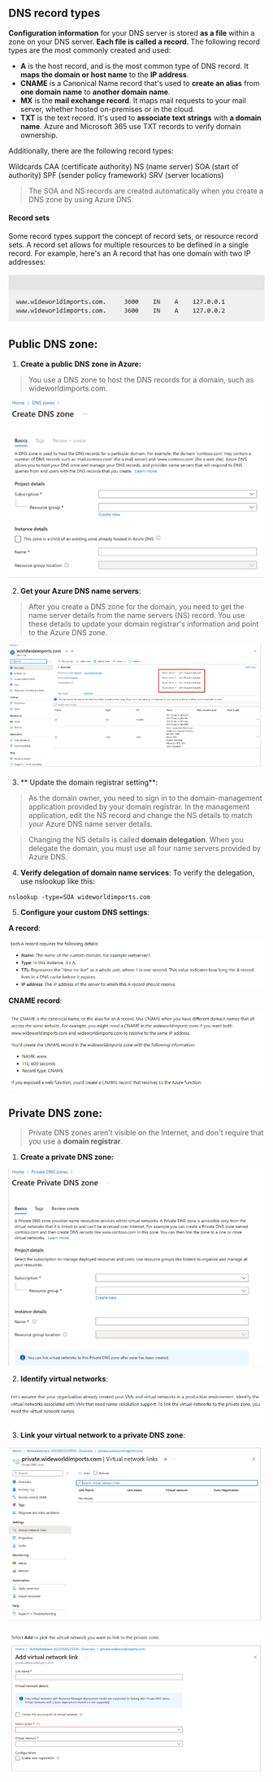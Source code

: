 ## DNS record types
**Configuration information** for your DNS server is stored **as a file** within a zone on your DNS server. **Each file is called a record**. The following record types are the most commonly created and used:

- **A** is the host record, and is the most common type of DNS record. It **maps the domain or host name** to the **IP address**.
- **CNAME** is a Canonical Name record that's used to **create an alias** from **one domain name** to **another domain name**. 
- **MX** is the **mail exchange record**. It maps mail requests to your mail server, whether hosted on-premises or in the cloud.
- **TXT** is the text record. It's used to **associate text strings** with **a domain name**. Azure and Microsoft 365 use TXT records to verify domain ownership.

Additionally, there are the following record types:

Wildcards
CAA (certificate authority)
NS (name server)
SOA (start of authority)
SPF (sender policy framework)
SRV (server locations)

> The SOA and NS records are created automatically when you create a DNS zone by using Azure DNS.

#### Record sets
Some record types support the concept of record sets, or resource record sets. A record set allows for multiple resources to be defined in a single record. For example, here's an A record that has one domain with two IP addresses:

![alt text](image-4.png)

## Public DNS zone:

1. **Create a public DNS zone in Azure:**
> You use a DNS zone to host the DNS records for a domain, such as wideworldimports.com.

![alt text](image-5.png)

2. **Get your Azure DNS name servers**:
> After you create a DNS zone for the domain, you need to get the name server details from the name servers (NS) record. You use these details to update your domain registrar's information and point to the Azure DNS zone.

![alt text](image-6.png)

3. ** Update the domain registrar setting**:
> As the domain owner, you need to sign in to the domain-management application provided by your domain registrar. In the management application, edit the NS record and change the NS details to match your Azure DNS name server details.

> Changing the NS details is called **domain delegation**. When you delegate the domain, you must use all four name servers provided by Azure DNS.

4. **Verify delegation of domain name services**:
To verify the delegation, use nslookup like this:
```dos
nslookup -type=SOA wideworldimports.com
```

5. **Configure your custom DNS settings**:

**A record**:

![](image-7.png)

**CNAME record**:

![alt text](image-8.png)

## Private DNS zone:
> Private DNS zones aren't visible on the Internet, and don't require that you use a **domain registrar**.
1. **Create a private DNS zone:**

![alt text](image-9.png)

2. **Identify virtual networks**:

![alt text](image-10.png)

3. **Link your virtual network to a private DNS zone**:

![alt text](image-11.png)

![alt text](image-12.png)